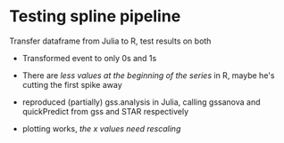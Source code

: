 # Testing spline pipeline

Transfer dataframe from Julia to R, test results on both 

- Transformed event to only 0s and 1s
- There are *less values at the beginning of the series* in R, maybe he's cutting the first spike away

- reproduced (partially) gss.analysis in Julia, calling gssanova and quickPredict from gss and STAR respectively

- plotting works, *the x values need rescaling*
